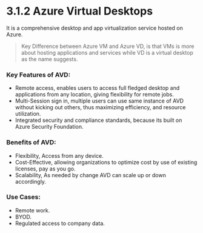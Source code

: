 # 3.1.2 Azure Virtual Desktops

It is a comprehensive desktop and app virtualization service hosted on Azure.

> Key Difference between Azure VM and Azure VD, is that VMs is more about hosting applications and services while VD is a virtual desktop as the name suggests.
> 

### Key Features of AVD:

- Remote access, enables users to access full fledged desktop and applications from any location, giving flexibility for remote jobs.
- Multi-Session sign in, multiple users can use same instance of AVD without kicking out others, thus maximizing efficiency, and resource utilization.
- Integrated security and compliance standards, because its built on Azure Security Foundation.

### Benefits of AVD:

- Flexibility, Access from any device.
- Cost-Effective, allowing organizations to optimize cost by use of existing licenses, pay as you go.
- Scalability, As needed by change AVD can scale up or down accordingly.

### Use Cases:

- Remote work.
- BYOD.
- Regulated access to company data.